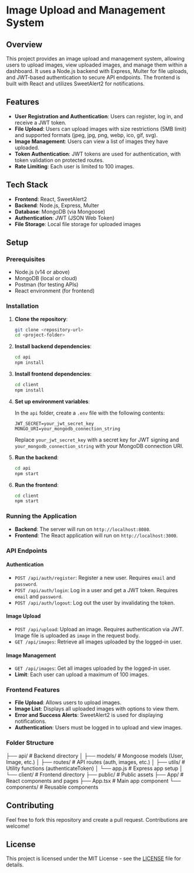 # Image Upload and Management System

## Overview

This project provides an image upload and management system, allowing users to upload images, view uploaded images, and manage them within a dashboard. It uses a Node.js backend with Express, Multer for file uploads, and JWT-based authentication to secure API endpoints. The frontend is built with React and utilizes SweetAlert2 for notifications.

## Features

- **User Registration and Authentication**: Users can register, log in, and receive a JWT token.
- **File Upload**: Users can upload images with size restrictions (5MB limit) and supported formats (jpeg, jpg, png, webp, ico, gif, svg).
- **Image Management**: Users can view a list of images they have uploaded.
- **Token Authentication**: JWT tokens are used for authentication, with token validation on protected routes.
- **Rate Limiting**: Each user is limited to 100 images.

## Tech Stack

- **Frontend**: React, SweetAlert2
- **Backend**: Node.js, Express, Multer
- **Database**: MongoDB (via Mongoose)
- **Authentication**: JWT (JSON Web Token)
- **File Storage**: Local file storage for uploaded images

## Setup

### Prerequisites

- Node.js (v14 or above)
- MongoDB (local or cloud)
- Postman (for testing APIs)
- React environment (for frontend)

### Installation

1. **Clone the repository**:

    ```bash
    git clone <repository-url>
    cd <project-folder>
    ```

2. **Install backend dependencies**:

    ```bash
    cd api
    npm install
    ```

3. **Install frontend dependencies**:

    ```bash
    cd client
    npm install
    ```

4. **Set up environment variables**:

    In the `api` folder, create a `.env` file with the following contents:

    ```
    JWT_SECRET=your_jwt_secret_key
    MONGO_URI=your_mongodb_connection_string
    ```

    Replace `your_jwt_secret_key` with a secret key for JWT signing and `your_mongodb_connection_string` with your MongoDB connection URI.

5. **Run the backend**:

    ```bash
    cd api
    npm start
    ```

6. **Run the frontend**:

    ```bash
    cd client
    npm start
    ```

### Running the Application

- **Backend**: The server will run on `http://localhost:8080`.
- **Frontend**: The React application will run on `http://localhost:3000`.

### API Endpoints

#### **Authentication**

- `POST /api/auth/register`: Register a new user. Requires `email` and `password`.
- `POST /api/auth/login`: Log in a user and get a JWT token. Requires `email` and `password`.
- `POST /api/auth/logout`: Log out the user by invalidating the token.

#### **Image Upload**

- `POST /api/upload`: Upload an image. Requires authentication via JWT. Image file is uploaded as `image` in the request body.
- `GET /api/images`: Retrieve all images uploaded by the logged-in user.

#### **Image Management**

- `GET /api/images`: Get all images uploaded by the logged-in user.
- **Limit**: Each user can upload a maximum of 100 images.

### Frontend Features

- **File Upload**: Allows users to upload images.
- **Image List**: Displays all uploaded images with options to view them.
- **Error and Success Alerts**: SweetAlert2 is used for displaying notifications.
- **Authentication**: Users must be logged in to upload and view images.

### Folder Structure
├── api/ # Backend directory │
├── models/ # Mongoose models (User, Image, etc.) │ 
├── routes/ # API routes (auth, images, etc.) │ 
├── utils/ # Utility functions (authenticateToken) 
│ └── app.js # Express app setup │ └── client/ # Frontend directory 
├── public/ # Public assets 
├── App/ # React components and pages 
├── App.tsx # Main app component 
└── components/ # Reusable components 


## Contributing

Feel free to fork this repository and create a pull request. Contributions are welcome!

## License

This project is licensed under the MIT License - see the [LICENSE](LICENSE) file for details.
